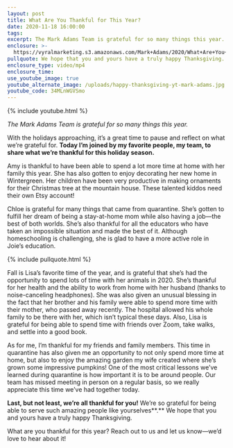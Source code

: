 ```yaml
---
layout: post
title: What Are You Thankful for This Year?
date: 2020-11-18 16:00:00
tags:
excerpt: The Mark Adams Team is grateful for so many things this year.
enclosure: >-
  https://vyralmarketing.s3.amazonaws.com/Mark+Adams/2020/What+Are+You+Thankful+for+This+Year_.mp4
pullquote: We hope that you and yours have a truly happy Thanksgiving.
enclosure_type: video/mp4
enclosure_time:
use_youtube_image: true
youtube_alternate_image: /uploads/happy-thanksgiving-yt-mark-adams.jpg
youtube_code: 34MLnWGVSmo
---
```


{% include youtube.html %}

*The Mark Adams Team is grateful for so many things this year.*

With the holidays approaching, it’s a great time to pause and reflect on what we’re grateful for.&nbsp;**Today I’m joined by my favorite people, my team, to share what we’re thankful for this holiday season.**

Amy is thankful to have been able to spend a lot more time at home with her family this year. She has also gotten to enjoy decorating her new home in Wintergreen. Her children have been very productive in making ornaments for their Christmas tree at the mountain house. These talented kiddos need their own Etsy account\!

Chloe is grateful for many things that came from quarantine. She’s gotten to fulfill her dream of being a stay-at-home mom while also having a job—the best of both worlds. She’s also thankful for all the educators who have taken an impossible situation and made the best of it. Although homeschooling is challenging, she is glad to have a more active role in Joie’s education.

{% include pullquote.html %}

Fall is Lisa’s favorite time of the year, and is grateful that she’s had the opportunity to spend lots of time with her animals in 2020. She’s thankful for her health and the ability to work from home with her husband (thanks to noise-canceling headphones). She was also given an unusual blessing in the fact that her brother and his family were able to spend more time with their mother, who passed away recently. The hospital allowed his whole family to be there with her, which isn’t typical these days. Also, Lisa is grateful for being able to spend time with friends over Zoom, take walks, and settle into a good book.

As for me, I’m thankful for my friends and family members. This time in quarantine has also given me an opportunity to not only spend more time at home, but also to enjoy the amazing garden my wife created where she’s grown some impressive pumpkins\! One of the most critical lessons we’ve learned during quarantine is how important it is to be around people. Our team has missed meeting in person on a regular basis, so we really appreciate this time we’ve had together today.

**Last, but not least, we’re all thankful for you\!**&nbsp;We’re so grateful for being able to serve such amazing people like yourselves**.**&nbsp;We hope that you and yours have a truly happy Thanksgiving.

What are you thankful for this year? Reach out to us and let us know—we’d love to hear about it\!